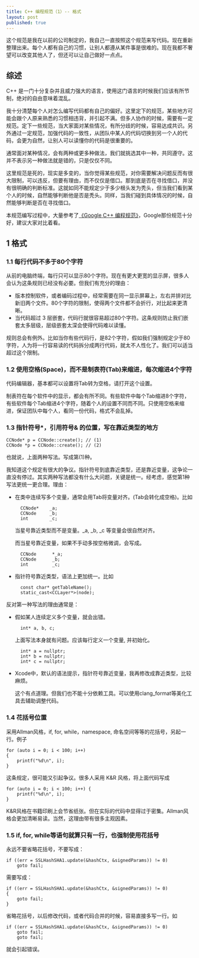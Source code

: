 ```yaml
---
title: C++ 编程规范（1）-- 格式
layout: post
published: true
---
```


这个规范是我在以前的公司制定的，我自己一直按照这个规范来写代码。现在重新整理出来。每个人都有自己的习惯，让别人都遵从某件事是很难的。现在我都不奢望可以改变其他人了，但还可以让自己做好一点点。

## 综述

C++ 是一门十分复杂并且威力强大的语言，使用这门语言的时候我们应该有所节制，绝对的自由意味着混乱。

我十分清楚每个人对怎么编写代码都有自己的偏好。这里定下的规范，某些地方可能会跟个人原来熟悉的习惯相违背，并引起不满。但多人协作的时候，需要有一定规范。定下一些规范，当大家面对某些情况，有所分歧的时候，容易达成共识。另外通过一定规范，加强代码的一致性，从团队中某人的代码切换到另一个人的代码，会更为自然，让别人可以读懂你的代码是很重要的。

通常面对某种情况，会有两种或更多种做法，我们就挑选其中一种，共同遵守。这并不表示另一种做法就是错的，只是仅仅不同。

这里规范是死的，现实是多变的，当你觉得某些规范，对你需要解决问题反而有很大限制，可以违反，但要有理由，而不仅仅是借口。那到底是否在寻找借口，并没有很明确的判断标准。这就如同不能规定少于多少根头发为秃头，但当我们看到某个人的时候，自然能够判断他是否是秃头。同样，当我们碰到具体情况的时候，自然能够判断是否在寻找借口。

本规范编写过程中，大量参考了[《Google C++ 编程规范》](http://blog.jobbole.com/64098/)，Google那份规范十分好，建议大家对比着看。

## 1 格式
### 1.1 每行代码不多于80个字符
从前的电脑终端，每行只可以显示80个字符。现在有更大更宽的显示屏，很多人会认为这条规则已经没有必要。但我们有充分的理由：

* 版本控制软件，或者编码过程中，经常需要在同一显示屏幕上，左右并排对比新旧两个文件。80个字符的限制，使得两个文件都不会折行，对比起来更清晰。
* 当代码超过 3 层嵌套，代码行就很容易超过80个字符。这条规则防止我们嵌套太多层级，层级嵌套太深会使得代码难以读懂。

规则总会有例外。比如当你有些代码行，是82个字符，假如我们强制规定少于80字符，人为将一行容易读的代码拆分成两行代码，就太不人性化了。我们可以适当超过这个限制。

### 1.2 使用空格(Space)，而不是制表符(Tab)来缩进，每次缩进4个字符
代码编辑器，基本都可以设置将Tab转为空格，请打开这个设置。

制表符在每个软件中的显示，都会有所不同。有些软件中每个Tab缩进8个字符，有些软件每个Tab缩进4个字符，随着个人的设置不同而不同。只使用空格来缩进，保证团队中每个人，看同一份代码，格式不会乱掉。

### 1.3 指针符号*，引用符号& 的位置，写在靠近类型的地方

	CCNode* p = CCNode::create(); // (1)
	CCNode *p = CCNode::create(); // (2)

也就说，上面两种写法。写成第(1)种。

我知道这个规定有很大的争议。指针符号到底靠近类型，还是靠近变量，这争论一直没有停过。其实两种写法都没有什么大问题，关键是统一。经考虑，感觉第1种写法更统一更合理。理由：

* 在类中连续写多个变量，通常会用Tab将变量对齐。(Tab会转化成空格)。比如

		CCNode*    _a;
		CCNode     _b;
		int        _c;
  当星号靠近类型而不是变量。\_a, \_b, \_c 等变量会很自然对齐。

  而当星号靠近变量，如果不手动多按空格微调，会写成。

 		CCNode      *_a;
 		CCNode      _b;
 		int         _c;

* 指针符号靠近类型，语法上更加统一。比如

		const char* getTableName();
		static_cast<CCLayer*>(node);			    

反对第一种写法的理由通常是：

* 假如某人连续定义多个变量，就会出错。

		int* a, b, c;
  上面写法本身就有问题。应该每行定义一个变量, 并初始化。

  		int* a = nullptr;
  		int* b = nullptr;
  		int* c = nullptr;

* Xcode中，默认的语法提示，指针符号靠近变量，我再修改成靠近类型，比较麻烦。

  这个有点道理。但我们也不能十分依赖工具。可以使用clang_format等美化工具去辅助调整代码。
  
### 1.4 花括号位置
采用Allman风格，if, for, while，namespace, 命名空间等等的花括号，另起一行。例子

	for (auto i = 0; i < 100; i++)
	{
		printf("%d\n", i);
	}

这条规定，很可能又引起争议。很多人采用 K&R 风格，将上面代码写成

	for (auto i = 0; i < 100; i++) {
		printf("%d\n", i);
	}

K&R风格在书籍印刷上会节省纸张。但在实际的代码中显得过于密集。Allman风格会更加清晰易读。当然，这理由带有很多主观因素。

### 1.5 if, for, while等语句就算只有一行，也强制使用花括号

永远不要省略花括号，不要写成：

	if ((err = SSLHashSHA1.update(&hashCtx, &signedParams)) != 0)
    	goto fail;

需要写成：

	if ((err = SSLHashSHA1.update(&hashCtx, &signedParams)) != 0)
	{
        goto fail;
    }

省略花括号，以后修改代码，或者代码合并的时候，容易直接多写一行。如

	if ((err = SSLHashSHA1.update(&hashCtx, &signedParams)) != 0)
    	goto fail;
    	goto fail;
就会引起错误。
